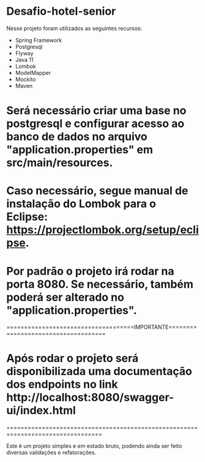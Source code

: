 # Desafio-hotel-senior

Nesse projeto foram utilizados as seguintes recursos:
- Spring Framework
- Postgresql
- Flyway
- Java 11
- Lombok
- ModelMapper
- Mockito
- Maven

# Será necessário criar uma base no postgresql e configurar acesso ao banco de dados no arquivo "application.properties" em src/main/resources.
# Caso necessário, segue manual de instalação do Lombok para o Eclipse: https://projectlombok.org/setup/eclipse.
# Por padrão o projeto irá rodar na porta 8080. Se necessário, também poderá ser alterado no "application.properties".

====================================IMPORTANTE====================================

# Após rodar o projeto será disponibilizada uma documentação dos endpoints no link http://localhost:8080/swagger-ui/index.html

=================================================================================

Este é um projeto simples e em estado bruto, podendo ainda ser feito diversas validações e refatorações.
